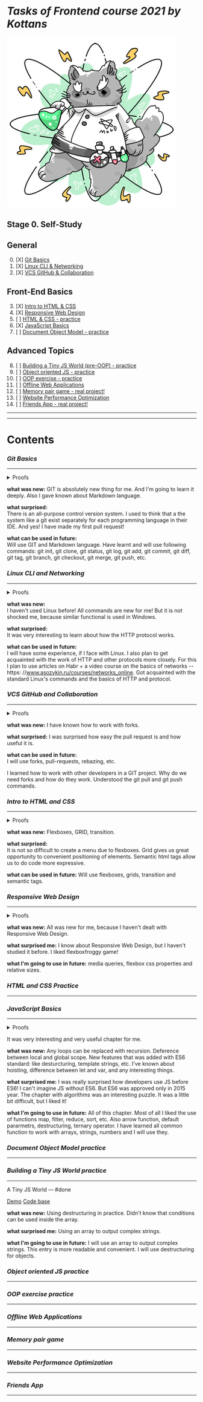 # ***Tasks of Frontend course 2021 by Kottans***

![image](./other_img/main_cat.jpg)


## **Stage 0. Self-Study**

## General
0. [X] [Git Basics](#git-basics)
1. [X] [Linux CLI & Networking](#Linux-CLI-and-Networking)
2. [X] [VCS GitHub & Collaboration](#VCS-GitHub-and-Collaboration)
		
## Front-End Basics
3. [X] [Intro to HTML & CSS](#Intro-to-HTML-and-CSS)
4. [X] [Responsive Web Design](#Responsive-Web-Design)
5. [ ] [HTML & CSS - practice](#HTML-and-CSS-Practice)
6. [X] [JavaScript Basics](#JavaScript-Basics)
7. [ ] [Document Object Model - practice](#Document-Object-Model-practice)

## Advanced Topics
8. [ ] [Building a Tiny JS World (pre-OOP) - practice](#Building-a-Tiny-JS-World-practice)
9. [ ] [Object oriented JS - practice](#Object-oriented-JS-practice)
10. [ ] [OOP exercise - practice](#OOP-exercise-practice)
11. [ ] [Offline Web Applications](#Offline-Web-Applications)
12. [ ] [Memory pair game - real project!](#Memory-pair-game)
13. [ ] [Website Performance Optimization](#Website-Performance-Optimization)
14. [ ] [Friends App - real project!](#Friends-App)

---
---
# **Contents**

### ***Git Basics***
---
<details>
   	<summary>Proofs</summary>

![git basics](./task_0_Git_basics/versionControlUdacity.png)
![git basics](./task_0_Git_basics/learngitbranchingjsorg_1.png)
![git basics](./task_0_Git_basics/learngitbranchingjsorg_2.png)
</details>

**what was new:** 
GIT is absolutely new thing for me. And I'm going to learn it deeply.  Also I gave known about Markdown language.

**what surprised:**  
There is an all-purpose control version system. I used to think that a the system like a git exist separately for each programming language in their IDE. 
And yes! I have made my first pull request!

**what can be used in future:**  
Will use GIT and Markdown language.
Have learnt and will use following commands: git init, git clone, git status, git log, git add, git commit, git diff, git tag, git branch, git checkout, git merge, git push, etc.


### ***Linux CLI and Networking***
---
<details>
   	<summary>Proofs</summary>
   	
![Linux CLI](./task_1_Linux_cli_http/linuxsurvival.com1.png)
![Linux CLI](./task_1_Linux_cli_http/linuxsurvival.com2.png)
![Linux CLI](./task_1_Linux_cli_http/linuxsurvival.com3.png)
![Linux CLI](./task_1_Linux_cli_http/linuxsurvival.com4.png)
</details>

**what was new:**  
I haven't used Linux before! All commands are new for me! But it is not shocked me, because similar functional is used in Windows.

**what surprised:**  
It was very interesting to learn about how the HTTP protocol works.

**what can be used in future:**  
I will have some experience, if I face with Linux. I also plan to get acquainted with the work of HTTP and other protocols more closely. For this I plan to 
use articles on Habr + a video course on the basics of networks -- https: //www.asozykin.ru/courses/networks_online.
Got acquainted with the standard Linux's commands and the basics of HTTP and protocol.


### ***VCS GitHub and Collaboration***
---
<details>
   	<summary>Proofs</summary>

![GitHub and Collaboration](./task_2_GitHub_and_Collaboration/collaboration_1.jpg)
![GitHub and Collaboration](./task_2_GitHub_and_Collaboration/collaboration_2.jpg)
![GitHub and Collaboration](./task_2_GitHub_and_Collaboration/collaboration_3.png)
</details>

**what was new:** 
I have known how to work with forks.

**what surprised:** 
I was surprised how easy the pull request is and how useful it is.

**what can be used in future:**  
I will use forks, pull-requests, rebazing, etc.

I learned how to work with other developers in a GIT project. Why do we need forks and how do they work. Understood the git pull and git push commands.


### ***Intro to HTML and CSS***
---
<details>
   	<summary>Proofs</summary>

![HTML and CSS](./task_3_Css_and_html_intro/css_and_html_intro_1.png)
![HTML and CSS](./task_3_Css_and_html_intro/css_and_html_intro_2.png)
![HTML and CSS](./task_3_Css_and_html_intro/css_and_html_intro_3.png)
![HTML and CSS](./task_3_Css_and_html_intro/css_and_html_intro_4.png)
![HTML and CSS](./task_3_Css_and_html_intro/css_and_html_intro_5.png)
</details>

**what was new:**
Flexboxes, GRID, transition.

**what surprised:**  
It is not so difficult to create a menu due to flexboxes. Grid gives us great opportunity to convenient positioning of elements. Semantic html tags allow us to do code more expressive. 

**what can be used in future:**
Will use flexboxes, grids, transition and semantic tags.


### ***Responsive Web Design***
---
<details>
   	<summary>Proofs</summary>

![Responsive](./task_4_responsive_web_design/responsive1.png)
![Responsive](./task_4_responsive_web_design/responsive2.png)
</details>

**what was new:**
All was new for me, because I haven't dealt with Responsive Web Design.

**what surprised me:**
I know about  Responsive Web Design, but I haven't studied it before.
I liked flexboxfroggy game!

**what I'm going to use in future:**
media queries, flexbox css properties and relative sizes.



### ***HTML and CSS Practice***
---


### ***JavaScript Basics***
---
<details>
   	<summary>Proofs</summary>

![JavaScript Basics](./task_6_JS_basics/jsbasics1.png)
![JavaScript Basics](./task_6_JS_basics/jsbasics2.png)
</details>

It was very interesting and very useful chapter for me. 

**what was new:**
Any loops can be replaced with recursion.
Deference between local and global scope.
New features that was added with ES6 standard: like desturcturing, template strings, etc. 
I've known about hoisting, difference between let and var, and any interesting things.

**what surprised me:**
I was really surprised how developers use JS before ES6!
I can't imagine JS without ES6. But ES6 was approved only in 2015 year.
The chapter with algorithms was an interesting puzzle. It was a little bit difficult, but I liked it!

**what I'm going to use in future:**
All of this chapter. 
Most of all I liked the use of functions map, filter, reduce, sort, etc. 
Also arrow function, default pararmetrs, destructuring,  ternary operator.
I have learned all common function to work with arrays, strings, numbers and I will use they.



### ***Document Object Model practice***
---



### ***Building a Tiny JS World practice***
---
A Tiny JS World — #done

[Demo](https://LGeorge007.github.io/a-tiny-JS-world)
[Code base](https://github.com/LGeorge007/a-tiny-JS-world)

**what was new:**
Using destructuring in practice.
Didn't know that conditions can be used inside the array.

**what surprised me:**
Using an array to output complex strings.

**what I'm going to use in future:**
I will use an array to output complex strings. This entry is more readable and convenient.
I will use destructuring for objects.



### ***Object oriented JS practice***
---



### ***OOP exercise practice***
---



### ***Offline Web Applications***
---



### ***Memory pair game***
---



### ***Website Performance Optimization***
---



### ***Friends App***
---


